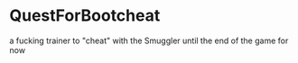 # QuestForBootcheat
a fucking trainer to "cheat" with the Smuggler until the end of the game for now

